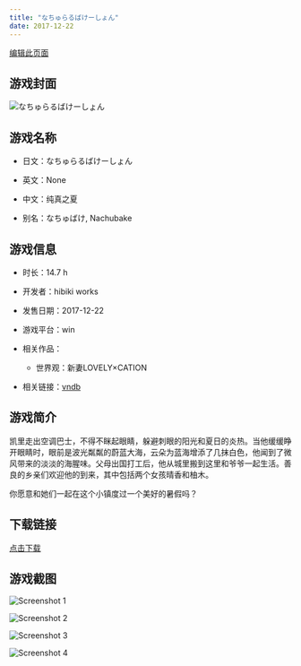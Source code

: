 ```yaml
---
title: "なちゅらるばけーしょん"
date: 2017-12-22
---
```

[编辑此页面](https://github.com/ACG-3/ADV3-source/blob/main/source/_posts/games/%E3%81%AA%E3%81%A1%E3%82%85%E3%82%89%E3%82%8B%E3%81%B0%E3%81%91%E3%83%BC%E3%81%97%E3%82%87%E3%82%93.md)

## 游戏封面

![なちゅらるばけーしょん](https%3A//pan.timero.xyz/onedrive/img_lib_001/%E3%81%AA%E3%81%A1%E3%82%85%E3%82%89%E3%82%8B%E3%81%B0%E3%81%91%E3%83%BC%E3%81%97%E3%82%87%E3%82%93_cover.avif)


## 游戏名称

- 日文：なちゅらるばけーしょん
- 英文：None
- 中文：纯真之夏

- 别名：なちゅばけ, Nachubake


## 游戏信息

- 时长：14.7 h
- 开发者：hibiki works
- 发售日期：2017-12-22
- 游戏平台：win
- 相关作品：
   - 世界观：新妻LOVELY×CATION

- 相关链接：[vndb](https://vndb.org/v21734)


## 游戏简介

凯里走出空调巴士，不得不眯起眼睛，躲避刺眼的阳光和夏日的炎热。当他缓缓睁开眼睛时，眼前是波光粼粼的蔚蓝大海，云朵为蓝海增添了几抹白色，他闻到了微风带来的淡淡的海腥味。父母出国打工后，他从城里搬到这里和爷爷一起生活。善良的乡亲们欢迎他的到来，其中包括两个女孩晴香和柚木。

你愿意和她们一起在这个小镇度过一个美好的暑假吗？




## 下载链接

[点击下载](https://pan.timero.xyz/onedrive/adv_lib_001/%E3%81%AA%E3%81%A1%E3%82%85%E3%82%89%E3%82%8B%E3%81%B0%E3%81%91%E3%83%BC%E3%81%97%E3%82%87%E3%82%93)


## 游戏截图


![Screenshot 1](https%3A//pan.timero.xyz/onedrive/img_lib_001/%E3%81%AA%E3%81%A1%E3%82%85%E3%82%89%E3%82%8B%E3%81%B0%E3%81%91%E3%83%BC%E3%81%97%E3%82%87%E3%82%93_Screenshot_1.avif)

![Screenshot 2](https%3A//pan.timero.xyz/onedrive/img_lib_001/%E3%81%AA%E3%81%A1%E3%82%85%E3%82%89%E3%82%8B%E3%81%B0%E3%81%91%E3%83%BC%E3%81%97%E3%82%87%E3%82%93_Screenshot_2.avif)

![Screenshot 3](https%3A//pan.timero.xyz/onedrive/img_lib_001/%E3%81%AA%E3%81%A1%E3%82%85%E3%82%89%E3%82%8B%E3%81%B0%E3%81%91%E3%83%BC%E3%81%97%E3%82%87%E3%82%93_Screenshot_3.avif)

![Screenshot 4](https%3A//pan.timero.xyz/onedrive/img_lib_001/%E3%81%AA%E3%81%A1%E3%82%85%E3%82%89%E3%82%8B%E3%81%B0%E3%81%91%E3%83%BC%E3%81%97%E3%82%87%E3%82%93_Screenshot_4.avif)

